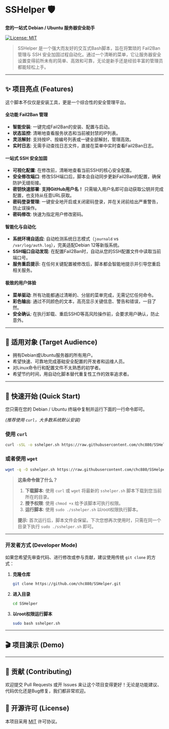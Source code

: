 # SSHelper 🛡️

**您的一站式 Debian / Ubuntu 服务器安全助手**

[![License: MIT](https://img.shields.io/badge/License-MIT-yellow.svg)](https://opensource.org/licenses/MIT)

> SSHelper 是一个强大而友好的交互式Bash脚本，旨在将繁琐的 Fail2Ban 管理与 SSH 安全加固过程自动化。通过一个清晰的菜单，它让服务器安全设置变得前所未有的简单、高效和可靠，无论是新手还是经验丰富的管理员都能轻松上手。

---

## ✨ 项目亮点 (Features)

这个脚本不仅仅是安装工具，更是一个综合性的安全管理平台。

#### 全功能 Fail2Ban 管理
- **智能安装**: 一键完成Fail2Ban的安装、配置与启动。
- **状态监控**: 清晰地查看服务状态和当前被封禁的IP列表。
- **灵活解封**: 支持按IP、按编号列表或一键全部解封，管理高效。
- **实时日志**: 无需手动查找日志文件，直接在菜单中实时查看Fail2Ban日志。

#### 一站式 SSH 安全加固
- **可视化配置**: 在修改前，清晰地查看当前SSH的核心安全配置。
- **安全修改端口**: 修改SSH端口后，脚本会自动同步更新Fail2Ban的配置，确保防护无缝衔接。
- **密钥快速部署**: **支持GitHub用户名！** 只需输入用户名即可自动获取公钥并完成配置，也支持从任意URL获取。
- **密码登录管理**: 一键安全地开启或关闭密码登录，并在关闭前给出严重警告，防止误操作。
- **密码修改**: 快速为指定用户修改密码。

#### 智能化与自动化
- **系统环境自适应**: 自动检测系统日志模式（`journald` vs `/var/log/auth.log`），完美适配Debian 12等新版系统。
- **SSH端口自动发现**: 在配置Fail2Ban时，自动从您的SSH配置文件中读取当前端口号。
- **服务重启提示**: 在任何关键配置被修改后，脚本都会智能地提示并引导您重启相关服务。

#### 极致的用户体验
- **菜单驱动**: 所有功能都通过清晰的、分层的菜单完成，无需记忆任何命令。
- **彩色输出**: 通过不同颜色的文本，高亮显示关键信息、警告和错误，一目了然。
- **安全确认**: 在执行卸载、重启SSHD等高风险操作前，会要求用户确认，防止意外。

---

## 🎯 适用对象 (Target Audience)

* 拥有Debian或Ubuntu服务器的所有用户。
* 希望快速、可靠地完成基础安全配置的开发者和运维人员。
* 对Linux命令行和配置文件不太熟悉的初学者。
* 希望节约时间，用自动化脚本替代重复性工作的效率追求者。

---

## 🚀 快速开始 (Quick Start)

您只需在您的 Debian / Ubuntu 终端中复制并运行下面的一行命令即可。

*(推荐使用 `curl`，大多数系统默认安装)*

### 使用 `curl`
```bash
curl -sSL -o sshelper.sh https://raw.githubusercontent.com/chc880/SSHelper/main/sshelper.sh && chmod +x sshelper.sh && sudo ./sshelper.sh
````

### 或者使用 `wget`

```bash
wget -q -O sshelper.sh https://raw.githubusercontent.com/chc880/SSHelper/main/sshelper.sh && chmod +x sshelper.sh && sudo ./sshelper.sh
```

> **这条命令做了什么？**
>
> 1.  **下载脚本**: 使用 `curl` 或 `wget` 将最新的 `sshelper.sh` 脚本下载到您当前所在的目录。
> 2.  **授予权限**: 使用 `chmod +x` 给予该脚本可执行权限。
> 3.  **运行脚本**: 使用 `sudo ./sshelper.sh` 以root权限执行脚本。
>
> **提示**: 首次运行后，脚本文件会保留。下次您想再次使用时，只需在同一个目录下执行 `sudo ./sshelper.sh` 即可。

-----

### 开发者方式 (Developer Mode)

如果您希望先审查代码、进行修改或参与贡献，建议使用传统 `git clone` 的方式：

1.  **克隆仓库**

    ```bash
    git clone https://github.com/chc880/SSHelper.git
    ```

2.  **进入目录**

    ```bash
    cd SSHelper
    ```

3.  **以root权限运行脚本**

    ```bash
    sudo bash sshelper.sh
    ```

-----

## 🎬 项目演示 (Demo)



-----

## 🤝 贡献 (Contributing)

欢迎提交 Pull Requests 或开 Issues 来让这个项目变得更好！无论是功能建议、代码优化还是Bug修复，我们都非常欢迎。

## 📄 开源许可 (License)

本项目采用 [MIT](https://opensource.org/licenses/MIT) 许可协议。

```
```
